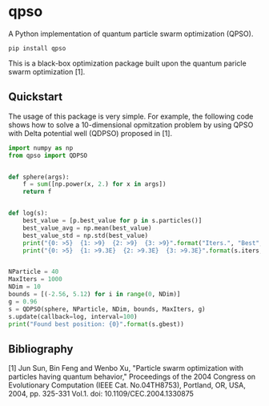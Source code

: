 # qpso
A Python implementation of quantum particle swarm optimization (QPSO).

    pip install qpso

This is a black-box optimization package built upon the quantum paricle swarm
optimization [1].

## Quickstart
The usage of this package is very simple.
For example, the following code shows how to solve a 10-dimensional opmitzation
problem by using QPSO with Delta potential well (QDPSO) proposed in [1].

```python
import numpy as np
from qpso import QDPSO


def sphere(args):
    f = sum([np.power(x, 2.) for x in args])
    return f


def log(s):
    best_value = [p.best_value for p in s.particles()]
    best_value_avg = np.mean(best_value)
    best_value_std = np.std(best_value)
    print("{0: >5}  {1: >9}  {2: >9}  {3: >9}".format("Iters.", "Best", "Best(Mean)", "Best(STD)"))
    print("{0: >5}  {1: >9.3E}  {2: >9.3E}  {3: >9.3E}".format(s.iters, s.gbest_value, best_value_avg, best_value_std))


NParticle = 40
MaxIters = 1000
NDim = 10
bounds = [(-2.56, 5.12) for i in range(0, NDim)]
g = 0.96
s = QDPSO(sphere, NParticle, NDim, bounds, MaxIters, g)
s.update(callback=log, interval=100)
print("Found best position: {0}".format(s.gbest))
```

## Bibliography 

[1] Jun Sun, Bin Feng and Wenbo Xu, "Particle swarm optimization with particles having quantum behavior," Proceedings of the 2004 Congress on Evolutionary Computation (IEEE Cat. No.04TH8753), Portland, OR, USA, 2004, pp. 325-331 Vol.1.
doi: 10.1109/CEC.2004.1330875
